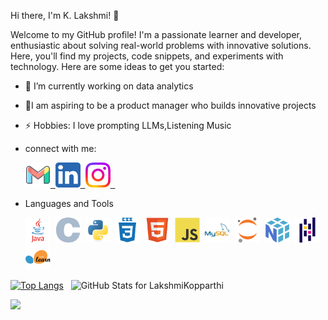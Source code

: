 Hi there, I'm K. Lakshmi! 👋

Welcome to my GitHub profile! I'm a passionate learner and developer, enthusiastic about solving real-world problems with innovative solutions. Here, you'll find my projects, code snippets, and experiments with technology.
Here are some ideas to get you started:

- 🔭 I’m currently working on data analytics
- 🌱I am aspiring to be a product manager who builds innovative projects 


- ⚡ Hobbies: I love prompting LLMs,Listening Music
- connect with me:
  <div> 
  <a href="mailto:lakshmikopparthi123@gmail.com">  
  <img src="Icons/7101527_gmail_email_mail_icon.svg" alt="Gmail" height=40 width=40 />&nbsp;
  </a>
    
  <a href="https://www.linkedin.com/in/lakshmi-kopparthi-53a313234/">  
  <img src="Icons/5296501_linkedin_network_linkedin logo_icon.svg" alt="Linkedin" height=40 width=40 />&nbsp;
  </a>
  <a href="https://www.instagram.com/lakshmiiiii_k/">  
  <img src="Icons/5296765_camera_instagram_instagram logo_icon.svg" alt="Instagram" height=40 width=40 /> &nbsp;
  </a>
  </div>
- Languages and Tools  
 

  <div>
  <img src="https://github.com/devicons/devicon/blob/master/icons/java/java-original-wordmark.svg" title="Java" alt="Java" width="40" height="40"/>&nbsp;
  <img src="https://github.com/devicons/devicon/blob/master/icons/c/c-original.svg" title="C" alt="C" width="40" height="40"/>&nbsp;
  <img src="https://github.com/devicons/devicon/blob/master/icons/python/python-original.svg" title="Python" alt="Python" width="40" height="40"/>&nbsp;
  <img src="https://github.com/devicons/devicon/blob/master/icons/css3/css3-plain-wordmark.svg"  title="CSS3" alt="CSS" width="40" height="40"/>&nbsp;
  <img src="https://github.com/devicons/devicon/blob/master/icons/html5/html5-original.svg" title="HTML5" alt="HTML" width="40" height="40"/>&nbsp;
  <img src="https://github.com/devicons/devicon/blob/master/icons/javascript/javascript-original.svg" title="JavaScript" alt="JavaScript" width="40" height="40"/>&nbsp;
  <img src="https://github.com/devicons/devicon/blob/master/icons/mysql/mysql-original-wordmark.svg" title="MySQL"  alt="MySQL" width="40" height="40"/>&nbsp;
  <img src="https://github.com/devicons/devicon/blob/master/icons/jupyter/jupyter-original.svg" title="jupyter" alt="jupyter" width="40" height="40"/>&nbsp;
  <img src="https://github.com/devicons/devicon/blob/master/icons/numpy/numpy-original.svg" title="numpy" alt="numpy" width="40" height="40"/>&nbsp;
  <img src="https://github.com/devicons/devicon/blob/master/icons/pandas/pandas-original.svg" title="pandas" alt="pandas" width="40" height="40"/>&nbsp;
  <img src="https://github.com/devicons/devicon/blob/master/icons/scikitlearn/scikitlearn-original.svg" title="Scikit-learn" alt="Scikit-learn" width="40" height="40"/>&nbsp;
 
</div>


 [![Top Langs](https://github-readme-stats.vercel.app/api/top-langs/?username=LakshmiKopparthi&layout=compact&theme=jolly)](https://github.com/LakshmiKopparthi/github-readme-stats) &nbsp;
  <img src="https://github-readme-stats.vercel.app/api?username=LakshmiKopparthi&show_icons=true&include_all_commits=true&count_private=true&theme=jolly&layout=compact" alt="GitHub Stats for LakshmiKopparthi" width="400">&nbsp;

<img src="https://github-readme-streak-stats.herokuapp.com?user=LakshmiKopparthi&theme=jolly" width="400">&nbsp;

   
  
  
 


  

